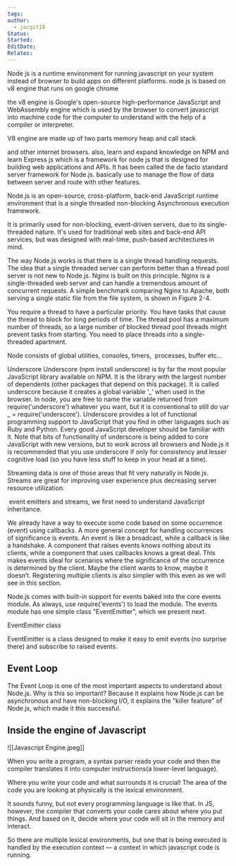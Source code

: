 ```yaml
---
tags: 
author:
  - jacgit18
Status: 
Started: 
EditDate: 
Relates:
---
```

Node js is a runtime environment for running javascript on your system instead of browser to build apps on different platforms. node js is based on v8 engine that runs on google chrome 


the v8 engine is Google's open-source high-performance JavaScript and WebAssembly engine which is used by the browser to convert javascript into machine code for the computer to understand with the help of a compiler or interpreter. 

V8 engine are made up of two parts memory heap and call stack



and other internet browsers. also, learn and expand knowledge on NPM and learn Express js which is a framework for node js that is designed for building web applications and APIs. It has been called the de facto standard server framework for Node.js. basically use to manage the flow of data between server and route with other features.





Node.js is an open-source, cross-platform, back-end JavaScript runtime environment that is a single threaded non-blocking Asynchronous execution framework. 

It is primarily used for non-blocking, event-driven servers, due to its single-threaded nature. It's used for traditional web sites and back-end API services, but was designed with real-time, push-based architectures in mind. 

The way Node.js works is that there is a single thread handling requests. The idea that a single threaded server can perform better than a thread pool server is not new to Node.js. Nginx is built on this principle. Nginx is a single-threaded web server and can handle a tremendous amount of concurrent requests. A simple benchmark comparing Nginx to Apache, both serving a single static file from the file system, is shown in Figure 2-4. 

You require a thread to have a particular priority. You have tasks that cause the thread to block for long periods of time. The thread pool has a maximum number of threads, so a large number of blocked thread pool threads might prevent tasks from starting. You need to place threads into a single-threaded apartment. 

Node consists of global utilities, consoles, timers,  processes, buffer etc... 

Underscore Underscore (npm install underscore) is by far the most popular JavaScript library available on NPM. It is the library with the largest number of dependents (other packages that depend on this package). It is called underscore because it creates a global variable ‘_’ when used in the browser. In node, you are free to name the variable returned from require('underscore') whatever you want, but it is conventional to still do var _ = require('underscore'). Underscore provides a lot of functional programming support to JavaScript that you find in other languages such as Ruby and Python. Every good JavaScript developer should be familiar with it. Note that bits of functionality of underscore is being added to core JavaScript with new versions, but to work across all browsers and Node.js it is recommended that you use underscore if only for consistency and lesser cognitive load (so you have less stuff to keep in your head at a time). 

Streaming data is one of those areas that fit very naturally in Node.js. Streams are great for improving user experience plus decreasing server resource utilization. 

 event emitters and streams, we first need to understand JavaScript inheritance. 

We already have a way to execute some code based on some occurrence (event) using callbacks. A more general concept for handling occurrences of significance is events. An event is like a broadcast, while a callback is like a handshake. A component that raises events knows nothing about its clients, while a component that uses callbacks knows a great deal. This makes events ideal for scenarios where the significance of the occurrence is determined by the client. Maybe the client wants to know, maybe it doesn’t. Registering multiple clients is also simpler with this even as we will see in this section. 

Node.js comes with built-in support for events baked into the core events module. As always, use require('events') to load the module. The events module has one simple class "EventEmitter", which we present next. 

EventEmitter class 

EventEmitter is a class designed to make it easy to emit events (no surprise there) and subscribe to raised events.

## Event Loop 

The Event Loop is one of the most important aspects to understand about Node.js. Why is this so important? Because it explains how Node.js can be asynchronous and have non-blocking I/O, it explains the "killer feature" of Node.js, which made it this successful.


## Inside the engine of Javascript

![[Javascript Engine.jpeg]]

When you write a program, a syntax parser reads your code and then the compiler translates it into computer instructions(a lower-level language). 

Where you write your code and what surrounds it is crucial! The area of the code you are looking at physically is the lexical environment. 

It sounds funny, but not every programming language is like that. In JS, however, the compiler that converts your code cares about where you put things. And based on it, decide where your code will sit in the memory and interact. 

So there are multiple lexical environments, but one that is being executed is handled by the execution context — a context in which javascript code is running.